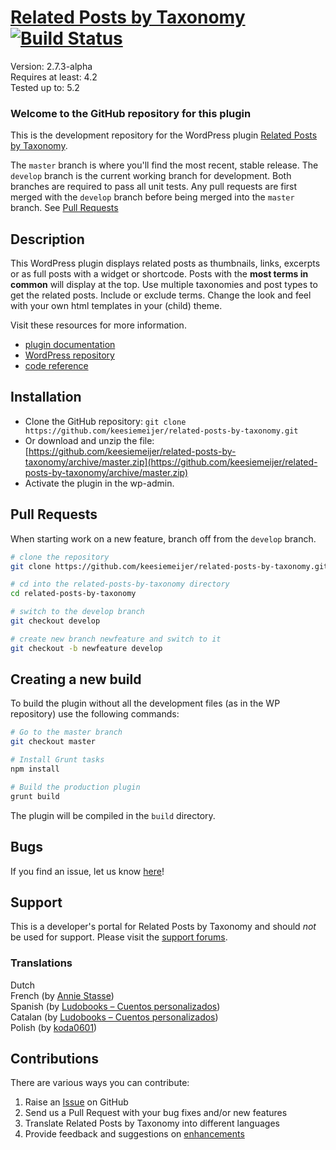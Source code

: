 # [Related Posts by Taxonomy](http://keesiemeijer.wordpress.com/related-posts-by-taxonomy) [![Build Status](https://travis-ci.org/keesiemeijer/related-posts-by-taxonomy.svg?branch=gutenberg)](http://travis-ci.org/keesiemeijer/related-posts-by-taxonomy) #

Version:           2.7.3-alpha  
Requires at least: 4.2  
Tested up to:      5.2  

### Welcome to the GitHub repository for this plugin ###
This is the development repository for the WordPress plugin [Related Posts by Taxonomy](https://wordpress.org/plugins/related-posts-by-taxonomy).

The `master` branch is where you'll find the most recent, stable release.
The `develop` branch is the current working branch for development. Both branches are required to pass all unit tests. Any pull requests are first merged with the `develop` branch before being merged into the `master` branch. See [Pull Requests](#pull-requests)

## Description ##
This WordPress plugin displays related posts as thumbnails, links, excerpts or as full posts with a widget or shortcode. Posts with the **most terms in common** will display at the top. Use multiple taxonomies and post types to get the related posts. Include or exclude terms. Change the look and feel with your own html templates in your (child) theme.

Visit these resources for more information.

* [plugin documentation](http://keesiemeijer.wordpress.com/related-posts-by-taxonomy)
* [WordPress repository](https://wordpress.org/plugins/related-posts-by-taxonomy)
* [code reference](https://keesiemeijer.github.io/related-posts-by-taxonomy)

## Installation ##

* Clone the GitHub repository: `git clone https://github.com/keesiemeijer/related-posts-by-taxonomy.git`
* Or download and unzip the file: [https://github.com/keesiemeijer/related-posts-by-taxonomy/archive/master.zip](https://github.com/keesiemeijer/related-posts-by-taxonomy/archive/master.zip)
* Activate the plugin in the wp-admin.

## Pull Requests ##
When starting work on a new feature, branch off from the `develop` branch.
```bash
# clone the repository
git clone https://github.com/keesiemeijer/related-posts-by-taxonomy.git

# cd into the related-posts-by-taxonomy directory
cd related-posts-by-taxonomy

# switch to the develop branch
git checkout develop

# create new branch newfeature and switch to it
git checkout -b newfeature develop
```

## Creating a new build ##
To build the plugin without all the development files (as in the WP repository) use the following commands:
```bash
# Go to the master branch
git checkout master

# Install Grunt tasks
npm install

# Build the production plugin
grunt build
```
The plugin will be compiled in the `build` directory.

## Bugs ##
If you find an issue, let us know [here](https://github.com/keesiemeijer/related-posts-by-taxonomy/issues?state=open)!

## Support ##
This is a developer's portal for Related Posts by Taxonomy and should _not_ be used for support. Please visit the [support forums](https://wordpress.org/support/plugin/related-posts-by-taxonomy).

### Translations ###
Dutch  
French (by [Annie Stasse](http://www.artisanathai.fr/))  
Spanish (by [Ludobooks – Cuentos personalizados](http://www.ludobooks.com))  
Catalan (by [Ludobooks – Cuentos personalizados](http://www.ludobooks.com))  
Polish (by [koda0601](http://rekolekcje.net.pl/))  

## Contributions ##

There are various ways you can contribute:

1. Raise an [Issue](https://github.com/keesiemeijer/related-posts-by-taxonomy/issues) on GitHub
2. Send us a Pull Request with your bug fixes and/or new features
3. Translate Related Posts by Taxonomy into different languages
4. Provide feedback and suggestions on [enhancements](https://github.com/keesiemeijer/related-posts-by-taxonomy/issues?direction=desc&labels=Enhancement&page=1&sort=created&state=open)